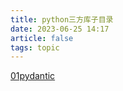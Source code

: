 ```yaml
---
title: python三方库子目录
date: 2023-06-25 14:17
article: false
tags: topic
---
```


[01pydantic](01pydantic)
